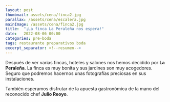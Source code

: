 ```yaml
---
layout: post
thumbnail: assets/cena/finca2.jpg
parallax: /assets/cena/escalera.jpg
mainImage: /assets/cena/finca2.jpg
title:  "¡La finca La Peraleña nos espera!"
date:   2022-08-06 00:00
categories: pre-boda
tags: restaurante preparativos boda
excerpt_separator: <!--resumen-->
---
```


Después de ver varias fincas, hoteles y salones nos hemos decidido por **La Peraleña**. La finca es muy bonita y sus jardines son muy acogedores. Seguro que podremos hacernos unas fotografías preciosas en sus instalaciones.
<!--resumen-->

También esperamos disfrutar de la apuesta gastronómica de la mano del reconocido chef **Julio Reoyo**.
